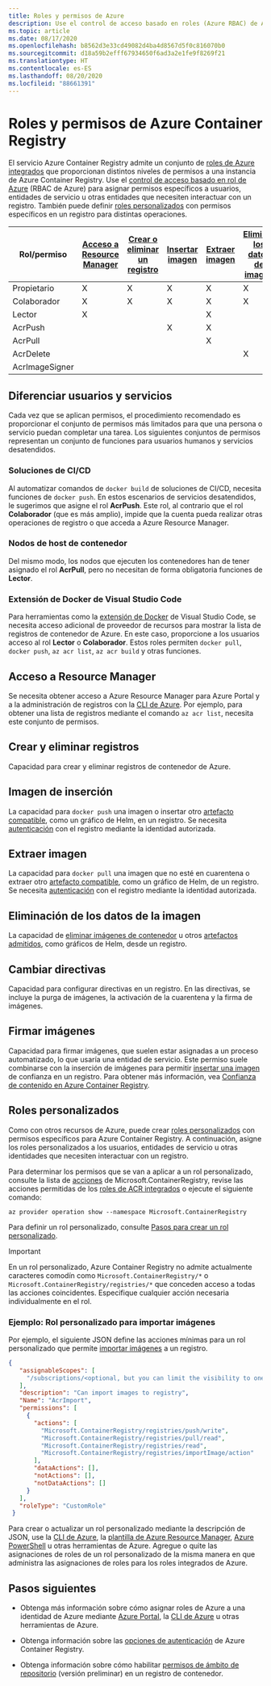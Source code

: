 ```yaml
---
title: Roles y permisos de Azure
description: Use el control de acceso basado en roles (Azure RBAC) de Azure y la administración de identidades y acceso (IAM) para proporcionar la personalización avanzada de permisos a los recursos de una instancia de Azure Container Registry.
ms.topic: article
ms.date: 08/17/2020
ms.openlocfilehash: b8562d3e33cd49082d4ba4d8567d5f0c816070b0
ms.sourcegitcommit: d18a59b2efff67934650f6ad3a2e1fe9f8269f21
ms.translationtype: HT
ms.contentlocale: es-ES
ms.lasthandoff: 08/20/2020
ms.locfileid: "88661391"
---
```

# <a name="azure-container-registry-roles-and-permissions"></a>Roles y permisos de Azure Container Registry

El servicio Azure Container Registry admite un conjunto de [roles de Azure integrados](../role-based-access-control/built-in-roles.md) que proporcionan distintos niveles de permisos a una instancia de Azure Container Registry. Use el [control de acceso basado en rol de Azure](../role-based-access-control/index.yml) (RBAC de Azure) para asignar permisos específicos a usuarios, entidades de servicio u otras entidades que necesiten interactuar con un registro. También puede definir [roles personalizados](#custom-roles) con permisos específicos en un registro para distintas operaciones.

| Rol/permiso       | [Acceso a Resource Manager](#access-resource-manager) | [Crear o eliminar un registro](#create-and-delete-registry) | [Insertar imagen](#push-image) | [Extraer imagen](#pull-image) | [Eliminar los datos de imagen](#delete-image-data) | [Cambiar directivas](#change-policies) |   [Firmar imágenes](#sign-images)  |
| ---------| --------- | --------- | --------- | --------- | --------- | --------- | --------- |
| Propietario | X | X | X | X | X | X |  |  
| Colaborador | X | X | X |  X | X | X |  |  
| Lector | X |  |  | X |  |  |  |
| AcrPush |  |  | X | X | |  |  |  
| AcrPull |  |  |  | X |  |  |  |  
| AcrDelete |  |  |  |  | X |  |  |
| AcrImageSigner |  |  |  |  |  |  | X |

## <a name="differentiate-users-and-services"></a>Diferenciar usuarios y servicios

Cada vez que se aplican permisos, el procedimiento recomendado es proporcionar el conjunto de permisos más limitados para que una persona o servicio puedan completar una tarea. Los siguientes conjuntos de permisos representan un conjunto de funciones para usuarios humanos y servicios desatendidos.

### <a name="cicd-solutions"></a>Soluciones de CI/CD

Al automatizar comandos de `docker build` de soluciones de CI/CD, necesita funciones de `docker push`. En estos escenarios de servicios desatendidos, le sugerimos que asigne el rol **AcrPush**. Este rol, al contrario que el rol **Colaborador** (que es más amplio), impide que la cuenta pueda realizar otras operaciones de registro o que acceda a Azure Resource Manager.

### <a name="container-host-nodes"></a>Nodos de host de contenedor

Del mismo modo, los nodos que ejecuten los contenedores han de tener asignado el rol **AcrPull**, pero no necesitan de forma obligatoria funciones de **Lector**.

### <a name="visual-studio-code-docker-extension"></a>Extensión de Docker de Visual Studio Code

Para herramientas como la [extensión de Docker](https://code.visualstudio.com/docs/azure/docker) de Visual Studio Code, se necesita acceso adicional de proveedor de recursos para mostrar la lista de registros de contenedor de Azure. En este caso, proporcione a los usuarios acceso al rol **Lector** o **Colaborador**. Estos roles permiten `docker pull`, `docker push`, `az acr list`, `az acr build` y otras funciones. 

## <a name="access-resource-manager"></a>Acceso a Resource Manager

Se necesita obtener acceso a Azure Resource Manager para Azure Portal y a la administración de registros con la [CLI de Azure](/cli/azure/). Por ejemplo, para obtener una lista de registros mediante el comando `az acr list`, necesita este conjunto de permisos. 

## <a name="create-and-delete-registry"></a>Crear y eliminar registros

Capacidad para crear y eliminar registros de contenedor de Azure.

## <a name="push-image"></a>Imagen de inserción

La capacidad para `docker push` una imagen o insertar otro [artefacto compatible](container-registry-image-formats.md), como un gráfico de Helm, en un registro. Se necesita [autenticación](container-registry-authentication.md) con el registro mediante la identidad autorizada. 

## <a name="pull-image"></a>Extraer imagen

La capacidad para `docker pull` una imagen que no esté en cuarentena o extraer otro [artefacto compatible](container-registry-image-formats.md), como un gráfico de Helm, de un registro. Se necesita [autenticación](container-registry-authentication.md) con el registro mediante la identidad autorizada.

## <a name="delete-image-data"></a>Eliminación de los datos de la imagen

La capacidad de [eliminar imágenes de contenedor](container-registry-delete.md) u otros [artefactos admitidos](container-registry-image-formats.md), como gráficos de Helm, desde un registro.

## <a name="change-policies"></a>Cambiar directivas

Capacidad para configurar directivas en un registro. En las directivas, se incluye la purga de imágenes, la activación de la cuarentena y la firma de imágenes.

## <a name="sign-images"></a>Firmar imágenes

Capacidad para firmar imágenes, que suelen estar asignadas a un proceso automatizado, lo que usaría una entidad de servicio. Este permiso suele combinarse con la inserción de imágenes para permitir [insertar una imagen](#push-image) de confianza en un registro. Para obtener más información, vea [Confianza de contenido en Azure Container Registry](container-registry-content-trust.md).

## <a name="custom-roles"></a>Roles personalizados

Como con otros recursos de Azure, puede crear [roles personalizados](../role-based-access-control/custom-roles.md) con permisos específicos para Azure Container Registry. A continuación, asigne los roles personalizados a los usuarios, entidades de servicio u otras identidades que necesiten interactuar con un registro. 

Para determinar los permisos que se van a aplicar a un rol personalizado, consulte la lista de [acciones](../role-based-access-control/resource-provider-operations.md#microsoftcontainerregistry) de Microsoft.ContainerRegistry, revise las acciones permitidas de los [roles de ACR integrados](../role-based-access-control/built-in-roles.md) o ejecute el siguiente comando:

```azurecli
az provider operation show --namespace Microsoft.ContainerRegistry
```

Para definir un rol personalizado, consulte [Pasos para crear un rol personalizado](../role-based-access-control/custom-roles.md#steps-to-create-a-custom-role).

> [!IMPORTANT]
> En un rol personalizado, Azure Container Registry no admite actualmente caracteres comodín como `Microsoft.ContainerRegistry/*` o `Microsoft.ContainerRegistry/registries/*` que conceden acceso a todas las acciones coincidentes. Especifique cualquier acción necesaria individualmente en el rol.

### <a name="example-custom-role-to-import-images"></a>Ejemplo: Rol personalizado para importar imágenes

Por ejemplo, el siguiente JSON define las acciones mínimas para un rol personalizado que permite [importar imágenes](container-registry-import-images.md) a un registro.

```json
{
   "assignableScopes": [
     "/subscriptions/<optional, but you can limit the visibility to one or more subscriptions>"
   ],
   "description": "Can import images to registry",
   "Name": "AcrImport",
   "permissions": [
     {
       "actions": [
         "Microsoft.ContainerRegistry/registries/push/write",
         "Microsoft.ContainerRegistry/registries/pull/read",
         "Microsoft.ContainerRegistry/registries/read",
         "Microsoft.ContainerRegistry/registries/importImage/action"
       ],
       "dataActions": [],
       "notActions": [],
       "notDataActions": []
     }
   ],
   "roleType": "CustomRole"
 }
```

Para crear o actualizar un rol personalizado mediante la descripción de JSON, use la [CLI de Azure](../role-based-access-control/custom-roles-cli.md), la [plantilla de Azure Resource Manager](../role-based-access-control/custom-roles-template.md), [Azure PowerShell](../role-based-access-control/custom-roles-powershell.md) u otras herramientas de Azure. Agregue o quite las asignaciones de roles de un rol personalizado de la misma manera en que administra las asignaciones de roles para los roles integrados de Azure.

## <a name="next-steps"></a>Pasos siguientes

* Obtenga más información sobre cómo asignar roles de Azure a una identidad de Azure mediante [Azure Portal](../role-based-access-control/role-assignments-portal.md), la [CLI de Azure](../role-based-access-control/role-assignments-cli.md) u otras herramientas de Azure.

* Obtenga información sobre las [opciones de autenticación](container-registry-authentication.md) de Azure Container Registry.

* Obtenga información sobre cómo habilitar [permisos de ámbito de repositorio](container-registry-repository-scoped-permissions.md) (versión preliminar) en un registro de contenedor.